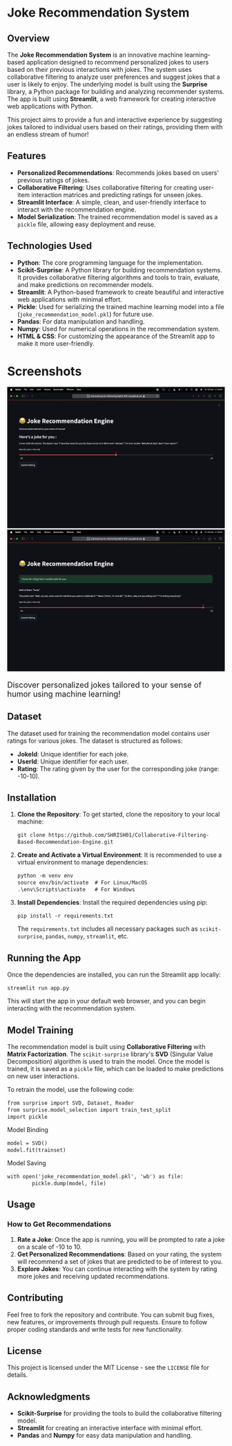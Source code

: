 <!DOCTYPE html>
<html lang="en">
<head>
    <meta charset="UTF-8">
    <meta name="viewport" content="width=device-width, initial-scale=1.0">
</head>
<body>

   <h1>Joke Recommendation System</h1>
  <h2>Overview</h2>
    <p>
        The <strong>Joke Recommendation System</strong> is an innovative machine learning-based application designed to recommend personalized jokes to users based on their previous interactions with jokes. The system uses collaborative filtering to analyze user preferences and suggest jokes that a user is likely to enjoy. The underlying model is built using the <strong>Surprise</strong> library, a Python package for building and analyzing recommender systems. The app is built using <strong>Streamlit</strong>, a web framework for creating interactive web applications with Python.
    </p>
    <p>
        This project aims to provide a fun and interactive experience by suggesting jokes tailored to individual users based on their ratings, providing them with an endless stream of humor!
    </p>

  <h2>Features</h2>
    <ul>
        <li><strong>Personalized Recommendations</strong>: Recommends jokes based on users' previous ratings of jokes.</li>
        <li><strong>Collaborative Filtering</strong>: Uses collaborative filtering for creating user-item interaction matrices and predicting ratings for unseen jokes.</li>
        <li><strong>Streamlit Interface</strong>: A simple, clean, and user-friendly interface to interact with the recommendation engine.</li>
        <li><strong>Model Serialization</strong>: The trained recommendation model is saved as a <code>pickle</code> file, allowing easy deployment and reuse.</li>
    </ul>

  <h2>Technologies Used</h2>
    <ul>
        <li><strong>Python</strong>: The core programming language for the implementation.</li>
        <li><strong>Scikit-Surprise</strong>: A Python library for building recommendation systems. It provides collaborative filtering algorithms and tools to train, evaluate, and make predictions on recommender models.</li>
        <li><strong>Streamlit</strong>: A Python-based framework to create beautiful and interactive web applications with minimal effort.</li>
        <li><strong>Pickle</strong>: Used for serializing the trained machine learning model into a file (<code>joke_recommendation_model.pkl</code>) for future use.</li>
        <li><strong>Pandas</strong>: For data manipulation and handling.</li>
        <li><strong>Numpy</strong>: Used for numerical operations in the recommendation system.</li>
        <li><strong>HTML & CSS</strong>: For customizing the appearance of the Streamlit app to make it more user-friendly.</li>
    </ul>
<div class="center">
    <h1>Screenshots</h1>
    <img src="Screenshots/screenshot1.png" alt="Joke Recommendation Engine">
    <img src="Screenshots/screenshot2.png" alt="Joke Recommendation Engine">
    <p style="font-size: 18px;">Discover personalized jokes tailored to your sense of humor using machine learning!</p>
</div>
  <h2>Dataset</h2>
    <p>
        The dataset used for training the recommendation model contains user ratings for various jokes. The dataset is structured as follows:
    </p>
    <ul>
        <li><strong>JokeId</strong>: Unique identifier for each joke.</li>
        <li><strong>UserId</strong>: Unique identifier for each user.</li>
        <li><strong>Rating</strong>: The rating given by the user for the corresponding joke (range: -10-10).</li>
    </ul>

   <h2>Installation</h2>
    <ol>
        <li><strong>Clone the Repository</strong>: To get started, clone the repository to your local machine:
            <pre><code>git clone https://github.com/SHRISH01/Collaborative-Filtering-Based-Recommendation-Engine.git</code></pre>
        </li>
        <li><strong>Create and Activate a Virtual Environment</strong>: It is recommended to use a virtual environment to manage dependencies:
            <pre><code>python -m venv env
source env/bin/activate  # For Linux/MacOS
.\env\Scripts\activate   # For Windows</code></pre>
        </li>
        <li><strong>Install Dependencies</strong>: Install the required dependencies using pip:
            <pre><code>pip install -r requirements.txt</code></pre>
            The <code>requirements.txt</code> includes all necessary packages such as <code>scikit-surprise</code>, <code>pandas</code>, <code>numpy</code>, <code>streamlit</code>, etc.
        </li>
    </ol>

  <h2>Running the App</h2>
    <p>
        Once the dependencies are installed, you can run the Streamlit app locally:
    </p>
    <pre><code>streamlit run app.py</code></pre>
    <p>
        This will start the app in your default web browser, and you can begin interacting with the recommendation system.
    </p>

   <h2>Model Training</h2>
    <p>The recommendation model is built using <strong>Collaborative Filtering</strong> with <strong>Matrix Factorization</strong>. The <code>scikit-surprise</code> library's <strong>SVD</strong> (Singular Value Decomposition) algorithm is used to train the model. Once the model is trained, it is saved as a <code>pickle</code> file, which can be loaded to make predictions on new user interactions.</p>
    <p>
        To retrain the model, use the following code:
    </p>
    <pre><code>from surprise import SVD, Dataset, Reader
from surprise.model_selection import train_test_split
import pickle</code></pre>
    <p>Model Binding</p>
    <pre><code>model = SVD()
model.fit(trainset)</code></pre>
    <p>Model Saving</p>
    <pre><code>with open('joke_recommendation_model.pkl', 'wb') as file:
        pickle.dump(model, file)</code></pre>
   <h2>Usage</h2>
    <h3>How to Get Recommendations</h3>
    <ol>
        <li><strong>Rate a Joke</strong>: Once the app is running, you will be prompted to rate a joke on a scale of -10 to 10.</li>
        <li><strong>Get Personalized Recommendations</strong>: Based on your rating, the system will recommend a set of jokes that are predicted to be of interest to you.</li>
        <li><strong>Explore Jokes</strong>: You can continue interacting with the system by rating more jokes and receiving updated recommendations.</li>
    </ol>
  <h2>Contributing</h2>
    <p> Feel free to fork the repository and contribute. You can submit bug fixes, new features, or improvements through pull requests. Ensure to follow proper coding standards and write tests for new functionality.</p>
    <h2>License</h2>
    <p>This project is licensed under the MIT License - see the <code>LICENSE</code> file for details.</p>
   <h2>Acknowledgments</h2>
    <ul>
        <li><strong>Scikit-Surprise</strong> for providing the tools to build the collaborative filtering model.</li>
        <li><strong>Streamlit</strong> for creating an interactive interface with minimal effort.</li>
        <li><strong>Pandas</strong> and <strong>Numpy</strong> for easy data manipulation and handling.</li>
    </ul>
</body>
</html>
